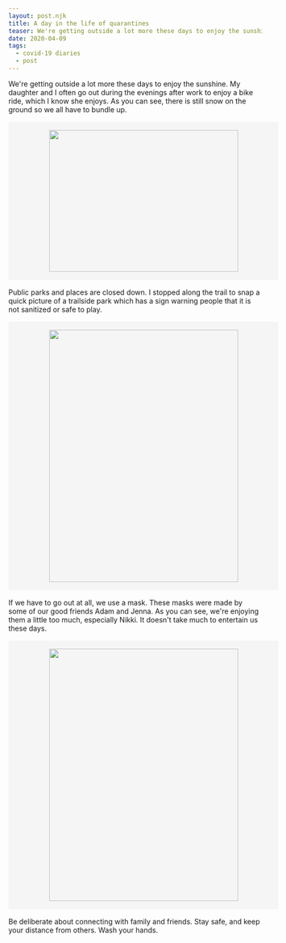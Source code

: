 ```yaml
---
layout: post.njk
title: A day in the life of quarantines
teaser: We're getting outside a lot more these days to enjoy the sunshine. 
date: 2020-04-09
tags:
  - covid-19 diaries
  - post
---
```

We're getting outside a lot more these days to enjoy the sunshine. My daughter and I often go out during the evenings after work to enjoy a bike ride, which I know she enjoys. As you can see, there is still snow on the ground so we all have to bundle up. 
<div style="display: flex; justify-content: center; width: 100%; padding: 1rem; background-color: #f5f5f5; margin: 1rem 0">
<img src="{{relativeRoot}}assets/img/img_2.jpeg" height="281" width="375">
</div>

Public parks and places are closed down. I stopped along the trail to snap a quick picture of a trailside park which has a sign warning people that it is not sanitized or safe to play.
<div style="display: flex; justify-content: center; width: 100%; padding: 1rem; background-color: #f5f5f5; margin: 1rem 0">
<img src="{{relativeRoot}}assets/img/img_3.jpeg" height="500" width="375">
</div>

If we have to go out at all, we use a mask. These masks were made by some of our good friends Adam and Jenna. As you can see, we're enjoying them a little too much, especially Nikki. It doesn't take much to entertain us these days.
<div style="display: flex; justify-content: center; width: 100%; padding: 1rem; background-color: #f5f5f5; margin: 1rem 0">
<img src="{{relativeRoot}}assets/img/img_4.jpeg" height="500" width="375">
</div>

Be deliberate about connecting with family and friends. Stay safe, and keep your distance from others. Wash your hands. 

